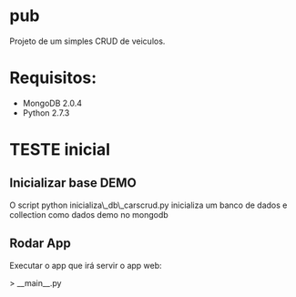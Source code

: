 pub
===

Projeto de um simples CRUD de veiculos.


<h1>Requisitos:</h1>

- MongoDB 2.0.4
- Python 2.7.3




<h1>TESTE inicial</h1>

<h2>Inicializar base DEMO</h2>
<p>O script python inicializa\_db\_carscrud.py inicializa um banco de dados e collection como dados demo no mongodb</p>

<h2>Rodar App</h2>
<p>Executar o app que irá servir o app web:</p>
> __main__.py
